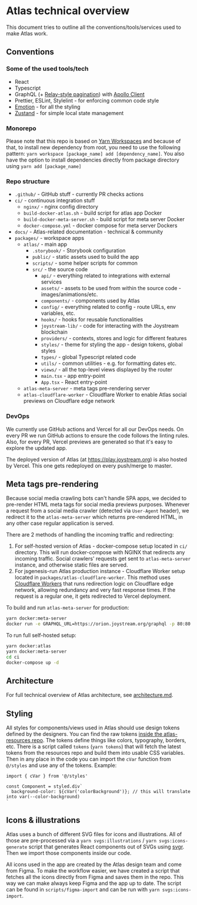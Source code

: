 # Atlas technical overview

This document tries to outline all the conventions/tools/services used to make Atlas work.

## Conventions

### Some of the used tools/tech

- React
- Typescript
- GraphQL (+ [Relay-style pagination](https://graphql.org/learn/pagination/)) with [Apollo Client](https://www.apollographql.com/docs/react/)
- Prettier, ESLint, Stylelint - for enforcing common code style
- [Emotion](https://emotion.sh/) - for all the styling
- [Zustand](https://github.com/pmndrs/zustand) - for simple local state management

### Monorepo

Please note that this repo is based on [Yarn Workspaces](https://yarnpkg.com/features/workspaces) and because of that, to install new dependency from root, you need to use the following pattern: `yarn workspace [package_name] add [dependency_name]`. You also have the option to install dependencies directly from package directory using `yarn add [package_name]`

### Repo structure

- `.github/` - GitHub stuff - currently PR checks actions
- `ci/` - continuous integration stuff
  - `nginx/` - nginx config directory
  - `build-docker-atlas.sh` - build script for atlas app Docker
  - `build-docker-meta-server.sh` - build script for meta server Docker
  - `docker-compose.yml` - docker compose for meta server Dockers
- `docs/` - Atlas-related documentation - technical & community
- `packages/` - workspace apps
  - `atlas/` - main app
    - `.storybook/` - Storybook configuration
    - `public/` - static assets used to build the app
    - `scripts/` - some helper scripts for common
    - `src/` - the source code
      - `api/` - everything related to integrations with external services
      - `assets/` - assets to be used from within the source code - images/animations/etc.
      - `components/` - components used by Atlas
      - `config/` - everything related to config - route URLs, env variables, etc.
      - `hooks/` - hooks for reusable functionalities
      - `joystream-lib/` - code for interacting with the Joystream blockchain
      - `providers/` - contexts, stores and logic for different features
      - `styles/` - theme for styling the app - design tokens, global styles
      - `types/` - global Typescript related code
      - `utils/` - common utilities - e.g. for formatting dates etc.
      - `views/` - all the top-level views displayed by the router
      - `main.tsx` - app entry-point
      - `App.tsx` - React entry-point
  - `atlas-meta-server` - meta tags pre-rendering server
  - `atlas-cloudflare-worker` - Cloudflare Worker to enable Atlas social previews on Cloudflare edge network

### DevOps

We currently use GitHub actions and Vercel for all our DevOps needs. On every PR we run GitHub actions to ensure the code follows the linting rules. Also, for every PR, Vercel previews are generated so that it's easy to explore the updated app.

The deployed version of Atlas (at https://play.joystream.org) is also hosted by Vercel. This one gets redeployed on every push/merge to master.

## Meta tags pre-rendering

Because social media crawling bots can't handle SPA apps, we decided to pre-render HTML meta tags for social media previews purposes. Whenever a request from a social media crawler (detected via `User-Agent` header), we redirect it to the `atlas-meta-server` which returns pre-rendered HTML, in any other case regular application is served.

There are 2 methods of handling the incoming traffic and redirecting:

1. For self-hosted version of Atlas - docker-compose setup located in `ci/` directory. This will run docker-compose with NGINX that redirects any incoming traffic. Social crawlers' requests get sent to `atlas-meta-server` instance, and otherwise static files are served.
2. For jsgenesis-run Atlas production instance - Cloudflare Worker setup located in `packages/atlas-cloudflare-worker`. This method uses [Cloudflare Workers](https://workers.cloudflare.com/) that runs redirection logic on Cloudflare edge network, allowing redundancy and very fast response times. If the request is a regular one, it gets redirected to Vercel deployment.

To build and run `atlas-meta-server` for production:

```bash
yarn docker:meta-server
docker run -e GRAPHQL_URL=https://orion.joystream.org/graphql -p 80:80 -d joystream/atlas-meta-server
```

To run full self-hosted setup:

```bash
yarn docker:atlas
yarn docker:meta-server
cd ci
docker-compose up -d
```

## Architecture

For full technical overview of Atlas architecture, see [architecture.md](architecture.md).

## Styling

All styles for components/views used in Atlas should use design tokens defined by the designers. You can find the raw tokens [inside the atlas-resources repo](https://github.com/Joystream/atlas-resources/tree/main/design_tokens). The tokens define things like colors, typography, borders, etc. There is a script called `tokens` (`yarn tokens`) that will fetch the latest tokens from the resources repo and build them into usable CSS variables. Then in any place in the code you can import the `cVar` function from `@/styles` and use any of the tokens. Example:

```tsx
import { cVar } from '@/styles'

const Component = styled.div`
  background-color: ${cVar('colorBackground')}; // this will translate into var(--color-background)
`
```

## Icons & illustrations

Atlas uses a bunch of different SVG files for icons and illustrations. All of those are pre-processed via a `yarn svgs:illustrations` / `yarn svgs:icons-generate` script that generates React components out of SVGs using [svgr](https://github.com/gregberge/svgr). Then we import those components inside our code.

All icons used in the app are created by the Atlas design team and come from Figma. To make the workflow easier, we have created a script that fetches all the icons directly from Figma and saves them in the repo. This way we can make always keep Figma and the app up to date. The script can be found in `scripts/figma-import` and can be run with `yarn svgs:icons-import`.
